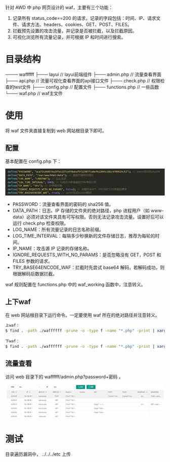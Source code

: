 针对 AWD 中 php 网页设计的 waf，主要有三个功能：
1. 记录所有 status_code==200 的请求，记录的字段包括：时间、IP、请求文件、请求方法、headers、cookies、GET、POST、FILES。
2. 拦截预先设置的攻击流量，并记录是否被拦截，以及拦截原因。
3. 可视化浏览所有流量记录，并可根据  IP 和时间进行搜索。

# 目录结构

──── waffffff
    ├─── layui            // layui前端组件
    ├─── admin.php        // 流量查看界面
    ├─── api.php          // 流量可视化查看界面的api接口文件
    ├─── check.php        // 权限检查的test文件
    ├─── config.php       // 配置文件
    ├─── functions.php    // 一些函数
    └─── waf.php          // waf主文件

# 使用

将 waf 文件夹直接复制到 web 网站根目录下即可。

## 配置

基本配置在 config.php 下：

![config](./pic/config.png)

* PASSWORD：流量查看界面的密码的 sha256 值。
* DATA_PATH：日志、IP 存储的文件夹的绝对路径，php 进程用户（如 www-data）必须对该文件夹具有可写权限。否则无法记录攻击流量。设置好后可以运行 check.php 检查权限。
* LOG_NAME：所有流量记录的日志名称前缀。
* LOG_TIME_INTERVAL：每隔多少秒换新的文件存储日志，推荐为每轮的时间。
* IP_NAME：攻击源 IP 记录的存储名称。
* IGNORE_REQUESTS_WITH_NO_PARAMS：是否忽略没有 GET，POST 和 FILES 参数的请求。
* TRY_BASE64ENCODE_WAF：拦截时先尝试 base64 解码，若解码成功，则根据解码后数据拦截。

waf 规则配置在 functions.php 中的 waf_working 函数中，注意转义。

## 上下waf

在 web 网站根目录下运行命令。一定要使用 waf 所在的绝对路径并注意转义。
```bash
上waf：
$ find . -path ./waffffff -prune -o -type f -name "*.php" -print | xargs sed -i "s/<?php/<?php include_once(\"\/var\/www\/html\/waffffff\/waf.php\");/g"

下waf：
$ find . -path ./waffffff -prune -o -type f -name "*.php" -print | xargs sed -i "s/<?php include_once(\"\/var\/www\/html\/waffffff\/waf.php\");/<?php/g"
```
## 流量查看

访问 web 目录下的 waffffff/admin.php?password+密码 。

![admin](./pic/admin.png)

# 测试

目录遍历漏洞中， ../../../etc
上传